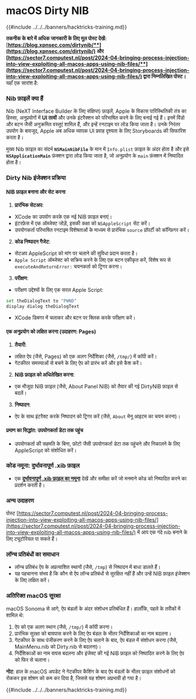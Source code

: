 # macOS Dirty NIB

{{#include ../../../banners/hacktricks-training.md}}

**तकनीक के बारे में अधिक जानकारी के लिए मूल पोस्ट देखें:** [**https://blog.xpnsec.com/dirtynib/**](https://blog.xpnsec.com/dirtynib/) और [**https://sector7.computest.nl/post/2024-04-bringing-process-injection-into-view-exploiting-all-macos-apps-using-nib-files/**](https://sector7.computest.nl/post/2024-04-bringing-process-injection-into-view-exploiting-all-macos-apps-using-nib-files/)** द्वारा निम्नलिखित पोस्ट।** यहाँ एक सारांश है:

### Nib फ़ाइलें क्या हैं

Nib (NeXT Interface Builder के लिए संक्षिप्त) फ़ाइलें, Apple के विकास पारिस्थितिकी तंत्र का हिस्सा, अनुप्रयोगों में **UI तत्वों** और उनके इंटरैक्शन को परिभाषित करने के लिए बनाई गई हैं। इनमें विंडो और बटन जैसी अनुक्रमित वस्तुएं शामिल हैं, और इन्हें रनटाइम पर लोड किया जाता है। उनके निरंतर उपयोग के बावजूद, Apple अब अधिक व्यापक UI प्रवाह दृश्यता के लिए Storyboards की सिफारिश करता है।

मुख्य Nib फ़ाइल का संदर्भ **`NSMainNibFile`** के मान में `Info.plist` फ़ाइल के अंदर होता है और इसे **`NSApplicationMain`** फ़ंक्शन द्वारा लोड किया जाता है, जो अनुप्रयोग के `main` फ़ंक्शन में निष्पादित होता है।

### Dirty Nib इंजेक्शन प्रक्रिया

#### NIB फ़ाइल बनाना और सेट करना

1. **प्रारंभिक सेटअप**:
- XCode का उपयोग करके एक नई NIB फ़ाइल बनाएं।
- इंटरफ़ेस में एक ऑब्जेक्ट जोड़ें, इसकी कक्षा को `NSAppleScript` सेट करें।
- उपयोगकर्ता परिभाषित रनटाइम विशेषताओं के माध्यम से प्रारंभिक `source` प्रॉपर्टी को कॉन्फ़िगर करें।
2. **कोड निष्पादन गैजेट**:
- सेटअप AppleScript को मांग पर चलाने की सुविधा प्रदान करता है।
- `Apple Script` ऑब्जेक्ट को सक्रिय करने के लिए एक बटन एकीकृत करें, विशेष रूप से `executeAndReturnError:` चयनकर्ता को ट्रिगर करना।
3. **परीक्षण**:

- परीक्षण उद्देश्यों के लिए एक सरल Apple Script:

```bash
set theDialogText to "PWND"
display dialog theDialogText
```

- XCode डिबगर में चलाकर और बटन पर क्लिक करके परीक्षण करें।

#### एक अनुप्रयोग को लक्षित करना (उदाहरण: Pages)

1. **तैयारी**:
- लक्षित ऐप (जैसे, Pages) को एक अलग निर्देशिका (जैसे, `/tmp/`) में कॉपी करें।
- गेटकीपर समस्याओं से बचने के लिए ऐप को प्रारंभ करें और इसे कैश करें।
2. **NIB फ़ाइल को अधिलेखित करना**:
- एक मौजूदा NIB फ़ाइल (जैसे, About Panel NIB) को तैयार की गई DirtyNIB फ़ाइल से बदलें।
3. **निष्पादन**:
- ऐप के साथ इंटरैक्ट करके निष्पादन को ट्रिगर करें (जैसे, `About` मेनू आइटम का चयन करना)।

#### प्रमाण का सिद्धांत: उपयोगकर्ता डेटा तक पहुंच

- उपयोगकर्ता की सहमति के बिना, फ़ोटो जैसी उपयोगकर्ता डेटा तक पहुंचने और निकालने के लिए AppleScript को संशोधित करें।

### कोड नमूना: दुर्भावनापूर्ण .xib फ़ाइल

- एक [**दुर्भावनापूर्ण .xib फ़ाइल का नमूना**](https://gist.github.com/xpn/16bfbe5a3f64fedfcc1822d0562636b4) देखें और समीक्षा करें जो मनमाने कोड को निष्पादित करने का प्रदर्शन करती है।

### अन्य उदाहरण

पोस्ट [https://sector7.computest.nl/post/2024-04-bringing-process-injection-into-view-exploiting-all-macos-apps-using-nib-files/](https://sector7.computest.nl/post/2024-04-bringing-process-injection-into-view-exploiting-all-macos-apps-using-nib-files/) में आप एक गंदे nib बनाने के लिए ट्यूटोरियल पा सकते हैं।&#x20;

### लॉन्च प्रतिबंधों का समाधान

- लॉन्च प्रतिबंध ऐप के अप्रत्याशित स्थानों (जैसे, `/tmp`) से निष्पादन में बाधा डालते हैं।
- यह पहचानना संभव है कि कौन से ऐप लॉन्च प्रतिबंधों से सुरक्षित नहीं हैं और उन्हें NIB फ़ाइल इंजेक्शन के लिए लक्षित करें।

### अतिरिक्त macOS सुरक्षा

macOS Sonoma से आगे, ऐप बंडलों के अंदर संशोधन प्रतिबंधित हैं। हालाँकि, पहले के तरीकों में शामिल थे:

1. ऐप को एक अलग स्थान (जैसे, `/tmp/`) में कॉपी करना।
2. प्रारंभिक सुरक्षा को बायपास करने के लिए ऐप बंडल के भीतर निर्देशिकाओं का नाम बदलना।
3. गेटकीपर के साथ पंजीकरण करने के लिए ऐप चलाने के बाद, ऐप बंडल में संशोधन करना (जैसे, MainMenu.nib को Dirty.nib से बदलना)।
4. निर्देशिकाओं का नाम वापस बदलना और इंजेक्ट की गई NIB फ़ाइल को निष्पादित करने के लिए ऐप को फिर से चलाना।

**नोट**: हाल के macOS अपडेट ने गेटकीपर कैशिंग के बाद ऐप बंडलों के भीतर फ़ाइल संशोधनों को रोककर इस शोषण को कम कर दिया है, जिससे यह शोषण अप्रभावी हो गया है।

{{#include ../../../banners/hacktricks-training.md}}
